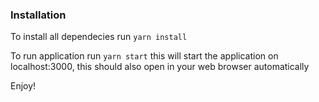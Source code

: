 ### Installation 

To install all dependecies run ```yarn install```

To run application run ```yarn start``` this will start the application on localhost:3000, this should also open in your web browser automatically

Enjoy!